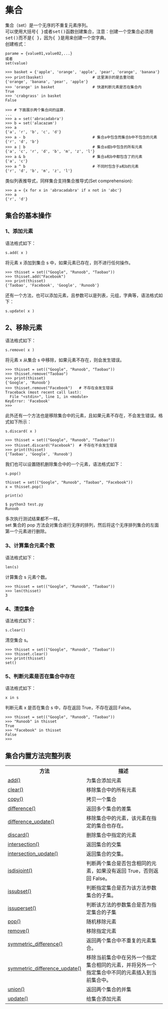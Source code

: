# 集合
集合（set）是一个无序的不重复元素序列。  
可以使用大括号<kbd>{ }</kbd>或者<kbd>set()</kbd>函数创建集合，注意：创建一个空集合必须用<kbd>set()</kbd>而不是<kbd>{ }</kbd>，因为<kbd>{ }</kbd>是用来创建一个空字典。  
创建格式：
```shell
parame = {value01,value02,...}
或者
set(value)
```

```shell
>>> basket = {'apple', 'orange', 'apple', 'pear', 'orange', 'banana'}
>>> print(basket)                      # 这里演示的是去重功能
{'orange', 'banana', 'pear', 'apple'}
>>> 'orange' in basket                 # 快速判断元素是否在集合内
True
>>> 'crabgrass' in basket
False

>>> # 下面展示两个集合间的运算.
...
>>> a = set('abracadabra')
>>> b = set('alacazam')
>>> a                                  
{'a', 'r', 'b', 'c', 'd'}
>>> a - b                              # 集合a中包含而集合b中不包含的元素
{'r', 'd', 'b'}
>>> a | b                              # 集合a或b中包含的所有元素
{'a', 'c', 'r', 'd', 'b', 'm', 'z', 'l'}
>>> a & b                              # 集合a和b中都包含了的元素
{'a', 'c'}
>>> a ^ b                              # 不同时包含于a和b的元素
{'r', 'd', 'b', 'm', 'z', 'l'}
```

类似列表推导式，同样集合支持集合推导式(Set comprehension):
```shell
>>> a = {x for x in 'abracadabra' if x not in 'abc'}
>>> a
{'r', 'd'}
```

## 集合的基本操作
### 1、添加元素
语法格式如下：
```shell
s.add( x )
```
将元素 x 添加到集合 s 中，如果元素已存在，则不进行任何操作。
```shell
>>> thisset = set(("Google", "Runoob", "Taobao"))
>>> thisset.add("Facebook")
>>> print(thisset)
{'Taobao', 'Facebook', 'Google', 'Runoob'}
```
还有一个方法，也可以添加元素，且参数可以是列表，元组，字典等，语法格式如下：
```shell
s.update( x )
```

## 2、移除元素
语法格式如下：
```shell
s.remove( x )
```
将元素 x 从集合 s 中移除，如果元素不存在，则会发生错误。
```shell
>>> thisset = set(("Google", "Runoob", "Taobao"))
>>> thisset.remove("Taobao")
>>> print(thisset)
{'Google', 'Runoob'}
>>> thisset.remove("Facebook")   # 不存在会发生错误
Traceback (most recent call last):
  File "<stdin>", line 1, in <module>
KeyError: 'Facebook'
>>>
```
此外还有一个方法也是移除集合中的元素，且如果元素不存在，不会发生错误。格式如下所示：
```shell
s.discard( x )
```
```shell
>>> thisset = set(("Google", "Runoob", "Taobao"))
>>> thisset.discard("Facebook")  # 不存在不会发生错误
>>> print(thisset)
{'Taobao', 'Google', 'Runoob'}
```
我们也可以设置随机删除集合中的一个元素，语法格式如下：
```shell
s.pop() 
```
```shell
thisset = set(("Google", "Runoob", "Taobao", "Facebook"))
x = thisset.pop()

print(x)
```
```shell
$ python3 test.py 
Runoob
```
多次执行测试结果都不一样。  
set 集合的 pop 方法会对集合进行无序的排列，然后将这个无序排列集合的左面第一个元素进行删除。

### 3、计算集合元素个数
语法格式如下：
```shell
len(s)
```
计算集合 s 元素个数。
```shell
>>> thisset = set(("Google", "Runoob", "Taobao"))
>>> len(thisset)
3
```
### 4、清空集合
语法格式如下：
```shell
s.clear()
```
清空集合 s。

```shell
>>> thisset = set(("Google", "Runoob", "Taobao"))
>>> thisset.clear()
>>> print(thisset)
set()
```

### 5、判断元素是否在集合中存在
语法格式如下：
```shell
x in s
```
判断元素 x 是否在集合 s 中，存在返回 True，不存在返回 False。
```shell
>>> thisset = set(("Google", "Runoob", "Taobao"))
>>> "Runoob" in thisset
True
>>> "Facebook" in thisset
False
>>>
```

## 集合内置方法完整列表
<table>
    <tbody>
        <tr>
            <th>方法</th>
            <th>描述</th>
        </tr>
        <tr>
            <td><a href="https://www.runoob.com/python3/ref-set-add.html" target="_blank" rel="noopener noreferrer">add()</a></td>
            <td>为集合添加元素</td>
        </tr>
        <tr>
            <td><a href="https://www.runoob.com/python3/ref-set-clear.html" target="_blank" rel="noopener noreferrer">clear()</a></td>
            <td>移除集合中的所有元素</td>
        </tr>
        <tr>
            <td><a href="https://www.runoob.com/python3/ref-set-copy.html" target="_blank" rel="noopener noreferrer">copy()</a></td>
            <td>拷贝一个集合</td>
        </tr>
        <tr>
            <td><a href="https://www.runoob.com/python3/ref-set-difference.html" target="_blank" rel="noopener noreferrer">difference()</a></td>
            <td>返回多个集合的差集</td>
        </tr>
        <tr>
            <td><a href="https://www.runoob.com/python3/ref-set-difference_update.html" target="_blank"
                    rel="noopener noreferrer">difference_update()</a></td>
            <td>移除集合中的元素，该元素在指定的集合也存在。</td>
        </tr>
        <tr>
            <td><a href="https://www.runoob.com/python3/ref-set-discard.html" target="_blank" rel="noopener noreferrer">discard()</a></td>
            <td>删除集合中指定的元素</td>
        </tr>
        <tr>
            <td><a href="https://www.runoob.com/python3/ref-set-intersection.html" target="_blank" rel="noopener noreferrer">intersection()</a></td>
            <td>返回集合的交集</td>
        </tr>
        <tr>
            <td><a href="https://www.runoob.com/python3/ref-set-intersection_update.html" target="_blank"
                    rel="noopener noreferrer">intersection_update()</a></td>
            <td>
                返回集合的交集。</td>
        </tr>
        <tr>
            <td><a href="https://www.runoob.com/python3/ref-set-isdisjoint.html" target="_blank" rel="noopener noreferrer">isdisjoint()</a></td>
            <td>判断两个集合是否包含相同的元素，如果没有返回 True，否则返回 False。</td>
        </tr>
        <tr>
            <td><a href="https://www.runoob.com/python3/ref-set-issubset.html" target="_blank" rel="noopener noreferrer">issubset()</a></td>
            <td>判断指定集合是否为该方法参数集合的子集。</td>
        </tr>
        <tr>
            <td><a href="https://www.runoob.com/python3/ref-set-issuperset.html" target="_blank" rel="noopener noreferrer">issuperset()</a></td>
            <td>判断该方法的参数集合是否为指定集合的子集</td>
        </tr>
        <tr>
            <td><a href="https://www.runoob.com/python3/ref-set-pop.html" target="_blank" rel="noopener noreferrer">pop()</a></td>
            <td>随机移除元素</td>
        </tr>
        <tr>
            <td><a href="https://www.runoob.com/python3/ref-set-remove.html" target="_blank" rel="noopener noreferrer">remove()</a></td>
            <td>移除指定元素</td>
        </tr>
        <tr>
            <td><a href="https://www.runoob.com/python3/ref-set-symmetric_difference.html" target="_blank"
                    rel="noopener noreferrer">symmetric_difference()</a></td>
            <td>返回两个集合中不重复的元素集合。</td>
        </tr>
        <tr>
            <td><a href="https://www.runoob.com/python3/ref-set-symmetric_difference_update.html" target="_blank"
                    rel="noopener noreferrer">symmetric_difference_update()</a></td>
            <td>
                移除当前集合中在另外一个指定集合相同的元素，并将另外一个指定集合中不同的元素插入到当前集合中。 </td>
        </tr>
        <tr>
            <td><a href="https://www.runoob.com/python3/ref-set-union.html" target="_blank" rel="noopener noreferrer">union()</a></td>
            <td>返回两个集合的并集</td>
        </tr>
        <tr>
            <td><a href="https://www.runoob.com/python3/ref-set-update.html" target="_blank" rel="noopener noreferrer">update()</a></td>
            <td>给集合添加元素</td>
        </tr>
    </tbody>
</table>

